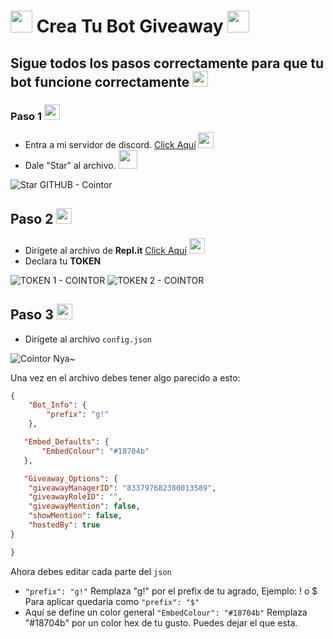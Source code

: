 # <img src="https://cdn.discordapp.com/emojis/830343133451386890.gif?v=1" width="35px"> Crea Tu Bot Giveaway <img src="https://cdn.discordapp.com/emojis/830343133451386890.gif?v=1" width="35px"> 

## Sigue todos los pasos correctamente para que tu bot funcione correctamente  <img src="https://cdn.discordapp.com/emojis/852483641787416586.png?v=1" width="25px">

### Paso 1 <img src="https://cdn.discordapp.com/emojis/836237993986621440.png?v=1" width="25px"> 

* Entra a mi servidor de discord. [Click Aquí](https://discord.gg/j3PVuJHXfS) <img src="https://cdn.discordapp.com/emojis/874896209880416327.png?v=1" width="25px">
* Dale "Star" al archivo. <img src="https://cdn.discordapp.com/emojis/851165613761626128.gif?v=1" width="30px">

![Star GITHUB - Cointor](https://media.discordapp.net/attachments/870482018574680124/877417490832039947/unknown.png)

## Paso 2 <img src="https://cdn.discordapp.com/emojis/806302539800641546.png?v=1" width="25px">

* Dirígete al archivo de **Repl.it** [Click Aquí](https://replit.com/@CointorTutorial/Giveaway) <img src="https://cdn.discordapp.com/emojis/835294976052297758.png?v=1" width="25px">
* Declara tu **TOKEN**

![TOKEN 1 - COINTOR](https://images-ext-2.discordapp.net/external/x-nBndaZ_jr1vDN5mMbrBDdWgjd-pGiDoeLWxMFPS4I/%3Fwidth%3D225%26height%3D406/https/media.discordapp.net/attachments/850469128988000286/862736906163585054/unknown.png)
![TOKEN 2 - COINTOR](https://images-ext-1.discordapp.net/external/5A1zwE0ikcQZKiOY5cLbOd8vMQf0dJWmvXzSBI_k-sA/https/media.discordapp.net/attachments/850469128988000286/862737800545959976/unknown.png)

## Paso 3 <img src="https://cdn.discordapp.com/emojis/793918765804290068.png?v=1" width="25px">

* Dirígete al archivo `config.json`

![Cointor Nya~](https://media.discordapp.net/attachments/870482016116830208/877422112120381460/unknown.png)

Una vez en el archivo debes tener algo parecido a esto: 
```json
{
    "Bot_Info": {
        "prefix": "g!"
    },

   "Embed_Defaults": {
       "EmbedColour": "#18704b"
   },

   "Giveaway_Options": {
    "giveawayManagerID": "833797682380013589",
    "giveawayRoleID": "",
    "giveawayMention": false,
    "showMention": false,
    "hostedBy": true
}

}  
```

Ahora debes editar cada parte del `json`

* `"prefix": "g!"` Remplaza "g!" por el prefix de tu agrado, Ejemplo: ! o $ Para aplicar quedaria como `"prefix": "$"`
* Aquí se define un color general `"EmbedColour": "#18704b"` Remplaza "#18704b" por un color hex de tu gusto. Puedes dejar el que esta.
